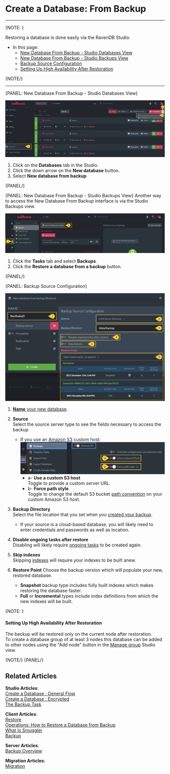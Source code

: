 # Create a Database: From Backup
---

{NOTE: }

Restoring a database is done easily via the RavenDB Studio. 

* In this page:  
  * [New Database From Backup - Studio Databases View](../../../studio/database/create-new-database/from-backup#new-database-from-backup---studio-databases-view)  
  * [New Database From Backup - Studio Backups View](../../../studio/database/create-new-database/from-backup#new-database-from-backup---studio-backups-view)  
  * [Backup Source Configuration](../../../studio/database/create-new-database/from-backup#backup-source-configuration)  
  * [Setting Up High Availability After Restoration](../../../studio/database/create-new-database/from-backup#setting-up-high-availability-after-restoration)

{NOTE/}

---

{PANEL: New Database From Backup - Studio Databases View}

![Figure 1. Create New Database From Backup](images/new-database-from-backup-1.png "Create New Database From Backup")

 1. Click on the **Databases** tab in the Studio.  
 2. Click the down arrow on the **New database** button.  
 3. Select **New database from backup**  

{PANEL/}

{PANEL: New Database From Backup - Studio Backups View}
Another way to access the New Database From Backup interface is via the Studio Backups view.

![Figure 1. Create New Database From Backup](images/backup-task-view1.png "Create New Database From Backup")

1. Click the **Tasks** tab and select **Backups**.
2. Click the **Restore a database from a backup** button.

{PANEL/}

{PANEL: Backup Source Configuration}

![Figure 2. Backup Source Configuration](images/new-database-from-backup-2.png "Backup Source Configuration")

1. [**Name** your new database](../../../studio/database/create-new-database/general-flow#2.-database-name).  

2. **Source**  
   Select the source server type to see the fields necessary to access the backup
   * If you use an [Amazon S3](https://aws.amazon.com/s3/) custom host:
     ![ForcePathStyle](images/studio-force-path-style.png "ForcePathStyle")
      * a- **Use a custom S3 host**  
        Toggle to provide a custom server URL.  
      * b- **Force path style**  
        Toggle to change the default S3 bucket [path convention](https://aws.amazon.com/blogs/aws/amazon-s3-path-deprecation-plan-the-rest-of-the-story/) on your custom Amazon S3 host.  


3. **Backup Directory**  
   Select the file location that you set when you [created your backup](../../../studio/database/tasks/backup-task).  
    * If your source is a cloud-based database, you will likely need to enter credentials and passwords as well as location.  

4. **Disable ongoing tasks after restore**  
   Disabling will likely require [ongoing tasks](../../../studio/database/tasks/ongoing-tasks/general-info) to be created again.  

5. **Skip indexes**  
   Skipping [indexes](../../../indexes/what-are-indexes) will require your indexes to be built anew.  

6. **Restore Point** 
   Choose the backup version which will populate your new, restored database.  
   * **Snapshot** backup type includes fully built indexes which makes restoring the database faster.  
   * **Full** or **Incremental** types include index definitions from which the new indexes will be built.  
   
{NOTE: }
#### Setting Up High Availability After Restoration 

The backup will be restored only on the current node after restoration.  
To create a database group of at least 3 nodes this database can be added to other nodes 
using the "Add node" button in the [Manage group](../../../studio/database/settings/manage-database-group#database-group-topology---actions) 
Studio view.

{NOTE/}
{PANEL/}

## Related Articles

**Studio Articles**:   
[Create a Database : General Flow](../../../studio/database/create-new-database/general-flow)  
[Create a Database : Encrypted](../../../studio/database/create-new-database/encrypted)  
[The Backup Task](../../../studio/database/tasks/backup-task)  

**Client Articles**:  
[Restore](../../../client-api/operations/maintenance/backup/restore)  
[Operations: How to Restore a Database from Backup](../../../client-api/operations/server-wide/restore-backup)  
[What Is Smuggler](../../../client-api/smuggler/what-is-smuggler)  
[Backup](../../../client-api/operations/maintenance/backup/backup)  

**Server Articles**:  
[Backup Overview](../../../server/ongoing-tasks/backup-overview)  

**Migration Articles**:  
[Migration](../../../migration/server/data-migration)  
